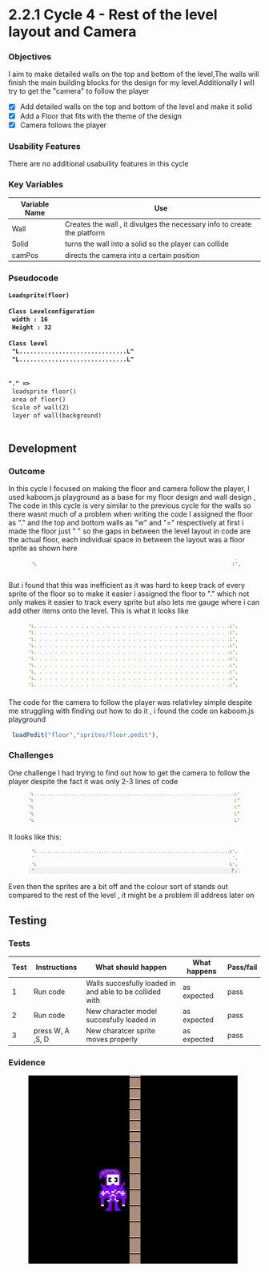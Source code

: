 # 2.2.1 Cycle 4 - Rest of the level layout and Camera

### Objectives

I aim to make detailed walls on the top and bottom of the level,The walls will finish the main building blocks for the design for my level.Additionally I will try to get the "camera" to follow the player &#x20;

* [x] Add detailed walls on the top and bottom of the level and make it solid&#x20;
* [x] Add a Floor that fits with the theme of the design
* [x] Camera follows the player&#x20;

### Usability Features

There are no additional usabuility features in this cycle&#x20;

### Key Variables

| Variable Name | Use                                                                      |
| ------------- | ------------------------------------------------------------------------ |
| Wall          | Creates the wall , it divulges the necessary info to create the platform |
| Solid         | turns the wall into a solid so the player can collide                    |
| camPos        | directs the camera into a certain position                               |



### Pseudocode

<pre><code><strong>Loadsprite(floor)
</strong><strong>
</strong><strong>Class Levelconfiguration
</strong><strong> width : 16
</strong><strong> Height : 32
</strong><strong> 
</strong><strong>Class level
</strong><strong> "L..............................L"
</strong><strong> "L..............................L"
</strong><strong>
</strong><strong>
</strong><strong>"." => 
</strong> loadsprite floor()
 area of floor()
 Scale of wall(2)
 layer of wall(background)  
 
</code></pre>

## Development

### Outcome

In this cycle I focused on making the floor and camera follow the player, I used kaboom.js playground as a base for my floor design and wall design , The code in this cycle is very similar to the previous cycle for the walls so there wasnt much of a problem when writing the code I assigned the floor as "." and the top and bottom walls as "w" and "=" respectively at first i made the floor just " " so the gaps in between the level layout in code are the actual floor, each individual space in between the layout was a floor sprite as shown here

<figure><img src="../.gitbook/assets/image (1).png" alt=""><figcaption></figcaption></figure>

But i found that this was inefficient as it was hard to keep track of every sprite of the floor so to make it easier i assigned the floor to "." which not only makes it easier to track every sprite but also lets me gauge where i can add other items onto the level. This is what it looks like&#x20;

<figure><img src="../.gitbook/assets/image (7).png" alt=""><figcaption></figcaption></figure>

The code for the camera to follow the player was relativley simple despite me struggling with finding out how to do it , i found the code on kaboom.js playground&#x20;

```javascript
 loadPedit("floor","sprites/floor.pedit"),


```

### Challenges

One challenge I had trying to find out how to get the camera to follow the player despite the fact it was only 2-3 lines of code&#x20;

<figure><img src="../.gitbook/assets/image (5).png" alt=""><figcaption></figcaption></figure>

It looks like this:

<figure><img src="../.gitbook/assets/image.png" alt=""><figcaption></figcaption></figure>



Even then the sprites are a bit off and the colour sort of stands out compared to the rest of the level , it might be a problem ill address later on&#x20;



## Testing

### Tests

| Test | Instructions     | What should happen                                        | What happens  | Pass/fail |
| ---- | ---------------- | --------------------------------------------------------- | ------------- | --------- |
| 1    | Run code         | Walls succesfully loaded in and able to be collided with  | as expected   | pass      |
| 2    | Run code         | New character model succesfully loaded in                 | as expected   | pass      |
| 3    | press W, A ,S, D | New charatcer sprite moves properly                       | as expected   | pass      |

### Evidence

<figure><img src="../.gitbook/assets/image (3).png" alt=""><figcaption></figcaption></figure>
